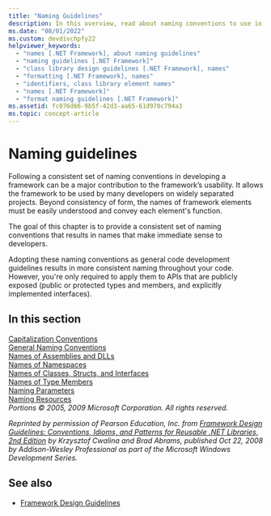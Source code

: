 ```yaml
---
title: "Naming Guidelines"
description: In this overview, read about naming conventions to use in framework development. Go to articles covering capitalization, general naming, and other guidelines.
ms.date: "08/01/2022"
ms.custom: devdivchpfy22
helpviewer_keywords: 
  - "names [.NET Framework], about naming guidelines"
  - "naming guidelines [.NET Framework]"
  - "class library design guidelines [.NET Framework], names"
  - "formatting [.NET Framework], names"
  - "identifiers, class library element names"
  - "names [.NET Framework]"
  - "format naming guidelines [.NET Framework]"
ms.assetid: fc076d66-9b5f-42d3-aa65-61d970c794a3
ms.topic: concept-article
---
```

# Naming guidelines

Following a consistent set of naming conventions in developing a framework can be a major contribution to the framework’s usability. It allows the framework to be used by many developers on widely separated projects. Beyond consistency of form, the names of framework elements must be easily understood and convey each element's function.  
  
 The goal of this chapter is to provide a consistent set of naming conventions that results in names that make immediate sense to developers.  
  
 Adopting these naming conventions as general code development guidelines results in more consistent naming throughout your code. However, you're only required to apply them to APIs that are publicly exposed (public or protected types and members, and explicitly implemented interfaces).  
  
## In this section  

 [Capitalization Conventions](capitalization-conventions.md)  
 [General Naming Conventions](general-naming-conventions.md)  
 [Names of Assemblies and DLLs](names-of-assemblies-and-dlls.md)  
 [Names of Namespaces](names-of-namespaces.md)  
 [Names of Classes, Structs, and Interfaces](names-of-classes-structs-and-interfaces.md)  
 [Names of Type Members](names-of-type-members.md)  
 [Naming Parameters](naming-parameters.md)  
 [Naming Resources](naming-resources.md)  
 *Portions © 2005, 2009 Microsoft Corporation. All rights reserved.*  
  
 *Reprinted by permission of Pearson Education, Inc. from [Framework Design Guidelines: Conventions, Idioms, and Patterns for Reusable .NET Libraries, 2nd Edition](https://www.informit.com/store/framework-design-guidelines-conventions-idioms-and-9780321545619) by Krzysztof Cwalina and Brad Abrams, published Oct 22, 2008 by Addison-Wesley Professional as part of the Microsoft Windows Development Series.*  
  
## See also

- [Framework Design Guidelines](index.md)
